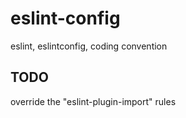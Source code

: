 # eslint-config
eslint, eslintconfig, coding convention

## TODO

override the "eslint-plugin-import" rules
